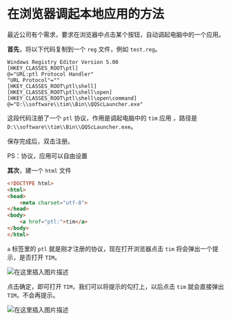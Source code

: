 # 在浏览器调起本地应用的方法
最近公司有个需求，要求在浏览器中点击某个按钮，自动调起电脑中的一个应用。

**首先**，将以下代码复制到一个 `reg` 文件，例如 `test.reg`。
```
Windows Registry Editor Version 5.00
[HKEY_CLASSES_ROOT\ptl]
@="URL:ptl Protocol Handler"
"URL Protocol"=""
[HKEY_CLASSES_ROOT\ptl\shell]
[HKEY_CLASSES_ROOT\ptl\shell\open]
[HKEY_CLASSES_ROOT\ptl\shell\open\command]
@="D:\\software\\tim\\Bin\\QQScLauncher.exe"
```
这段代码注册了一个 `ptl`  协议，作用是调起电脑中的 `tim` 应用 ，路径是 `D:\\software\\tim\\Bin\\QQScLauncher.exe`。

保存完成后，双击注册。

PS：协议，应用可以自由设置

**其次**，建一个 `html` 文件
```html
<!DOCTYPE html>
<html>
<head>
    <meta charset="utf-8">
</head>
<body>
    <a href="ptl:">tim</a>
</body>
</html>
```
`a` 标签里的 `ptl` 就是刚才注册的协议，现在打开浏览器点击 `tim` 将会弹出一个提示，是否打开 `TIM`。

![在这里插入图片描述](https://img-blog.csdnimg.cn/20190517173813879.png)

点击确定，即可打开 `TIM`，我们可以将提示的勾打上，以后点击 `tim` 就会直接弹出 `TIM`，不会再提示。

![在这里插入图片描述](https://img-blog.csdnimg.cn/2019051717391947.jpg?x-oss-process=image/watermark,type_ZmFuZ3poZW5naGVpdGk,shadow_10,text_aHR0cHM6Ly9ibG9nLmNzZG4ubmV0L3E0MTEwMjAzODI=,size_16,color_FFFFFF,t_70)
